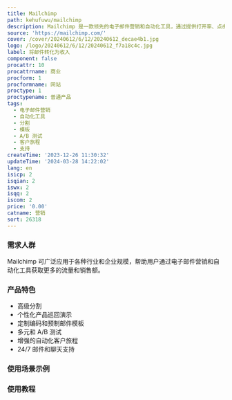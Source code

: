 ```yaml
---
title: Mailchimp
path: kehufuwu/mailchimp
description: Mailchimp 是一款领先的电子邮件营销和自动化工具，通过提供打开率、点击率和销售额的提升建议，帮助您赢得新客户。
source: 'https://mailchimp.com/'
cover: /cover/20240612/6/12/20240612_decae4b1.jpg
logo: /logo/20240612/6/12/20240612_f7a18c4c.jpg
label: 将邮件转化为收入
component: false
procattr: 10
procattrname: 商业
procform: 1
procformname: 网站
proctype: 1
proctypename: 普通产品
tags:
  - 电子邮件营销
  - 自动化工具
  - 分割
  - 模板
  - A/B 测试
  - 客户旅程
  - 支持
createTime: '2023-12-26 11:30:32'
updateTime: '2024-03-28 14:22:02'
lang: en
isicp: 2
isqian: 2
iswx: 2
isqq: 2
iscom: 2
price: '0.00'
catname: 营销
sort: 26318
---
```




### 需求人群
Mailchimp 可广泛应用于各种行业和企业规模，帮助用户通过电子邮件营销和自动化工具获取更多的流量和销售额。

### 产品特色
- 高级分割
- 个性化产品巡回演示
- 定制编码和预制邮件模板
- 多元和 A/B 测试
- 增强的自动化客户旅程
- 24/7 邮件和聊天支持

### 使用场景示例


### 使用教程


  
